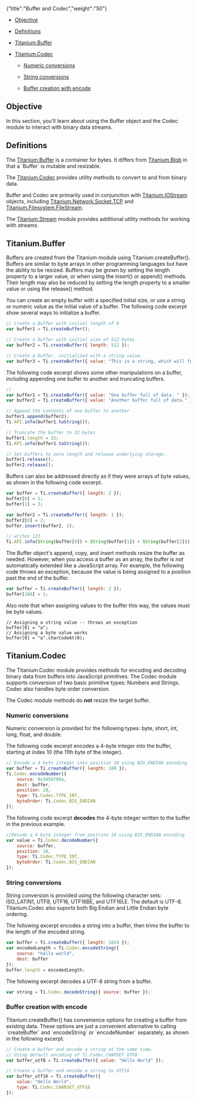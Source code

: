 {"title":"Buffer and Codec","weight":"50"}

* [Objective](#objective)

* [Definitions](#definitions)

* [Titanium.Buffer](#titanium.buffer)

* [Titanium.Codec](#titanium.codec)

    * [Numeric conversions](#numeric-conversions)

    * [String conversions](#string-conversions)

    * [Buffer creation with encode](#buffer-creation-with-encode)

## Objective

In this section, you'll learn about using the Buffer object and the Codec module to interact with binary data streams.

## Definitions

The [Titanium.Buffer](#!/api/Titanium.Buffer) is a container for bytes. It differs from [Titanium.Blob](#!/api/Titanium.Blob) in that a \`Buffer\` is mutable and resizable.

The [Titanium.Codec](#!/api/Titanium.Codec) provides utility methods to convert to and from binary data.

Buffer and Codec are primarily used in conjunction with [Titanium.IOStream](#!/api/Titanium.IOStream) objects, including [Titanium.Network.Socket.TCP](#!/api/Titanium.Network.Socket.TCP) and [Titanium.Filesystem.FileStream](#!/api/Titanium.Filesystem.FileStream).

The [Titanium.Stream](#!/api/Titanium.Stream) module provides additional utility methods for working with streams.

## Titanium.Buffer

Buffers are created from the Titanium module using Titanium.createBuffer(). Buffers are similar to byte arrays in other programming languages but have the ability to be resized. Buffers may be grown by setting the length property to a larger value, or when using the insert() or append() methods. Their length may also be reduced by setting the length property to a smaller value or using the release() method.

You can create an empty buffer with a specified initial size, or use a string or numeric value as the initial value of a buffer. The following code excerpt show several ways to initialize a buffer.

```javascript
// Create a Buffer with initial length of 0
var buffer1 = Ti.createBuffer();

// Create a buffer with initial size of 512 bytes
var buffer2 = Ti.createBuffer({ length: 512 });

// Create a buffer, initialized with a string value.
var buffer3 = Ti.createBuffer({ value: "This is a string, which will form the contents of a new buffer."});
```

The following code excerpt shows some other manipulations on a buffer, including appending one buffer to another and truncating buffers.

```javascript
//
var buffer1 = Ti.createBuffer({ value: "One buffer full of data. " });
var buffer2 = Ti.createBuffer({ value: "Another buffer full of data." });

// Append the contents of one buffer to another
buffer1.append(buffer2);
Ti.API.info(buffer1.toString());

// Truncate the buffer to 32 bytes
buffer1.length = 32;
Ti.API.info(buffer1.toString());

// Set buffers to zero length and release underlying storage.
buffer1.release();
buffer2.release();
```

Buffers can also be addressed directly as if they were arrays of byte values, as shown in the following code excerpt.

```javascript
var buffer = Ti.createBuffer({ length: 2 });
buffer[0] = 1;
buffer[1] = 3;

var buffer2 = Ti.createBuffer({ length: 1 });
buffer2[0] = 2;
buffer.insert(buffer2, 1);

// writes 123
Ti.API.info(String(buffer[0]) + String(buffer[1]) + String(buffer[2]));
```

The Buffer object's append, copy, and insert methods resize the buffer as needed. However, when you access a buffer as an array, the buffer is _not_ automatically extended like a JavaScript array. For example, the following code throws an exception, because the value is being assigned to a position past the end of the buffer.

```javascript
var buffer = Ti.createBuffer({ length: 2 });
buffer[100] = 1;
```

Also note that when assigning values to the buffer this way, the values must be byte values.

```
// Assigning a string value -- throws an exception
buffer[0] = "a";
// Assigning a byte value works
buffer[0] = "a".charCodeAt(0);
```

## Titanium.Codec

The Titanium.Codec module provides methods for encoding and decoding binary data from buffers into JavaScript primitives. The Codec module supports conversion of two basic primitive types: Numbers and Strings. Codec also handles byte order conversion.

The Codec module methods do **not** resize the target buffer.

### Numeric conversions

Numeric conversion is provided for the following types: byte, short, int, long, float, and double.

The following code excerpt encodes a 4-byte integer into the buffer, starting at index 10 (the 11th byte of the integer).

```javascript
// Encode a 4 byte integer into position 10 using BIG_ENDIAN encoding
var buffer = Ti.createBuffer({ length: 100 });
Ti.Codec.encodeNumber({
    source: 0x3456789a,
    dest: buffer,
    position: 10,
    type: Ti.Codec.TYPE_INT,
    byteOrder: Ti.Codec.BIG_ENDIAN
});
```

The following code excerpt **decodes** the 4-byte integer written to the buffer in the previous example.

```javascript
//Decode a 4 byte integer from position 10 using BIG_ENDIAN encoding
var value = Ti.Codec.decodeNumber({
    source: buffer,
    position: 10,
    type: Ti.Codec.TYPE_INT,
    byteOrder: Ti.Codec.BIG_ENDIAN
});
```

### String conversions

String conversion is provided using the following character sets: ISO\_LATIN1, UTF8, UTF16, UTF16BE, and UTF16LE. The default is UTF-8. Titanium.Codec also suports both Big Endian and Little Endian byte ordering.

The following excerpt encodes a string into a buffer, then trims the buffer to the length of the encoded string.

```javascript
var buffer = Ti.createBuffer({ length: 1024 });
var encodedLength = Ti.Codec.encodeString({
    source: "hello world",
    dest: buffer
});
buffer.length = encodedLength;
```

The following excerpt decodes a UTF-8 string from a buffer.

```javascript
var string = Ti.Codec.decodeString({ source: buffer });
```

### Buffer creation with encode

Titanium.createBuffer() has convenience options for creating a buffer from existing data. These options are just a convenient alternative to calling \`createBuffer\` and \`encodeString\` or \`encodeNumber\` separately, as shown in the following excerpt.

```javascript
// Create a buffer and encode a string at the same time.
// Using default encoding of Ti.Codec.CHARSET_UTF8
var buffer_utf8 = Ti.createBuffer({ value: "Hello World" });

// Create a buffer and encode a string to UTF16
var buffer_utf16 = Ti.createBuffer({
    value: "Hello World",
    type: Ti.Codec.CHARSET_UTF16
});
```
